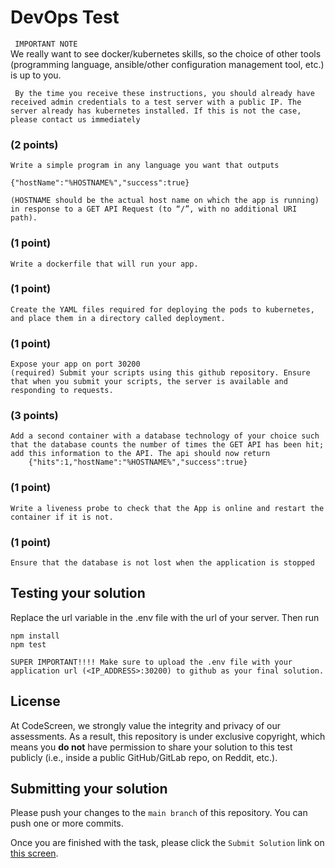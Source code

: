 # DevOps Test #

` IMPORTANT NOTE`   
    We really want to see docker/kubernetes skills, so the choice of other tools (programming language, ansible/other configuration management tool, etc.) is up to you.

``` By the time you receive these instructions, you should already have received admin credentials to a test server with a public IP. The server already has kubernetes installed. If this is not the case, please contact us immediately```

### (2 points) ###
    Write a simple program in any language you want that outputs

    {"hostName":"%HOSTNAME%","success":true}

    (HOSTNAME should be the actual host name on which the app is running) in response to a GET API Request (to “/”, with no additional URI path).

### (1 point) ###
    Write a dockerfile that will run your app.

### (1 point) ###
    Create the YAML files required for deploying the pods to kubernetes, and place them in a directory called deployment.

### (1 point) ###
    Expose your app on port 30200
    (required) Submit your scripts using this github repository. Ensure that when you submit your scripts, the server is available and responding to requests.


### (3 points) ###
    Add a second container with a database technology of your choice such that the database counts the number of times the GET API has been hit; add this information to the API. The api should now return 
        {"hits":1,"hostName":"%HOSTNAME%","success":true}

### (1 point) ###
    Write a liveness probe to check that the App is online and restart the container if it is not.

### (1 point) ###
    Ensure that the database is not lost when the application is stopped


## Testing your solution

Replace the url variable in the .env file with the url of your server. Then run

``` 
npm install
npm test
```


`SUPER IMPORTANT!!!! Make sure to upload the .env file with your application url (<IP_ADDRESS>:30200) to github as your final solution.`

## License

At CodeScreen, we strongly value the integrity and privacy of our assessments. As a result, this repository is under exclusive copyright, which means you **do not** have permission to share your solution to this test publicly (i.e., inside a public GitHub/GitLab repo, on Reddit, etc.). <br>

## Submitting your solution

Please push your changes to the `main branch` of this repository. You can push one or more commits. <br>

Once you are finished with the task, please click the `Submit Solution` link on <a href="https://app.codescreen.com/candidate/ad197652-6888-4a14-b97b-e1a2822d172f" target="_blank">this screen</a>.